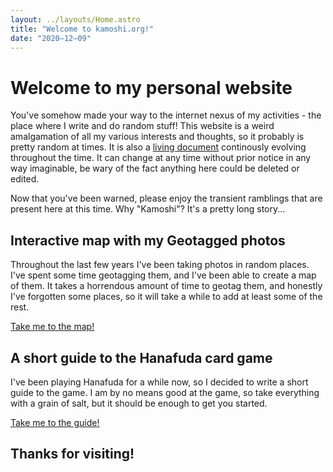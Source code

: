 ```yaml
---
layout: ../layouts/Home.astro
title: "Welcome to kamoshi.org!"
date: "2020–12–09"
---
```


# Welcome to my personal website
You've somehow made your way to the internet nexus of my activities - the place where I write and do random stuff! This website is a weird amalgamation of all my various interests and thoughts, so it probably is pretty random at times. It is also a [living document](https://en.wikipedia.org/wiki/Living_document) continously evolving throughout the time. It can change at any time without prior notice in any way imaginable, be wary of the fact anything here could be deleted or edited.

Now that you've been warned, please enjoy the transient ramblings that are present here at this time. Why "Kamoshi"? It's a pretty long story...

## Interactive map with my Geotagged photos
Throughout the last few years I've been taking photos in random places. I've spent some time geotagging them, and I've been able to create a map of them. It takes a horrendous amount of time to geotag them, and honestly I've forgotten some places, so it will take a while to add at least some of the rest.

[Take me to the map!](@/map/index.md)

## A short guide to the Hanafuda card game
I've been playing Hanafuda for a while now, so I decided to write a short guide to the game. I am by no means good at the game, so take everything with a grain of salt, but it should be enough to get you started.

[Take me to the guide!](@/posts/hanafuda.md)

## Thanks for visiting!


